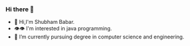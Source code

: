 ### Hi there 👋

<!--
**ShubhamBabar/Shubhambabar** is a ✨ _special_ ✨ repository because its `README.md` (this file) appears on your GitHub profile.

Here are some ideas to get you started:

- 🔭 I’m currently working on ...
- 🌱 I’m currently learning ...
- 👯 I’m looking to collaborate on ...
- 🤔 I’m looking for help with ...
- 💬 Ask me about ...
- 📫 How to reach me: ...
- 😄 Pronouns: ...
- ⚡ Fun fact: ...
-->


- 👋 Hi,I'm Shubham Babar.
- 👁👁 I'm interested in java programming.
- 🌱 I’m currently pursuing degree in computer science and engineering. 


